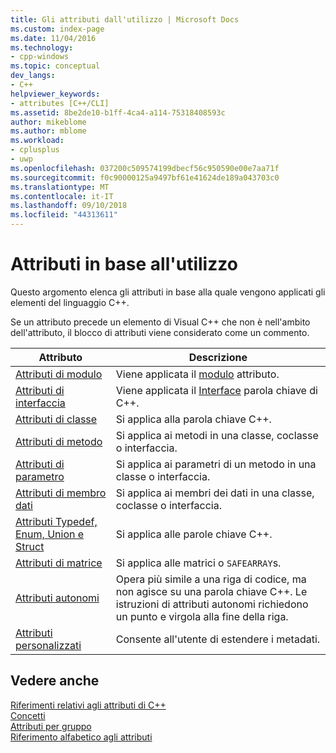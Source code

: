 ```yaml
---
title: Gli attributi dall'utilizzo | Microsoft Docs
ms.custom: index-page
ms.date: 11/04/2016
ms.technology:
- cpp-windows
ms.topic: conceptual
dev_langs:
- C++
helpviewer_keywords:
- attributes [C++/CLI]
ms.assetid: 8be2de10-b1ff-4ca4-a114-75318408593c
author: mikeblome
ms.author: mblome
ms.workload:
- cplusplus
- uwp
ms.openlocfilehash: 037200c509574199dbecf56c950590e00e7aa71f
ms.sourcegitcommit: f0c90000125a9497bf61e41624de189a043703c0
ms.translationtype: MT
ms.contentlocale: it-IT
ms.lasthandoff: 09/10/2018
ms.locfileid: "44313611"
---
```

# <a name="attributes-by-usage"></a>Attributi in base all'utilizzo

Questo argomento elenca gli attributi in base alla quale vengono applicati gli elementi del linguaggio C++.

Se un attributo precede un elemento di Visual C++ che non è nell'ambito dell'attributo, il blocco di attributi viene considerato come un commento.

|Attributo|Descrizione|
|---------------|-----------------|
|[Attributi di modulo](../windows/module-attributes.md)|Viene applicata il [modulo](../windows/module-cpp.md) attributo.|
|[Attributi di interfaccia](../windows/interface-attributes.md)|Viene applicata il [Interface](../cpp/interface.md) parola chiave di C++.|
|[Attributi di classe](../windows/class-attributes.md)|Si applica alla parola chiave C++.|
|[Attributi di metodo](../windows/method-attributes.md)|Si applica ai metodi in una classe, coclasse o interfaccia.|
|[Attributi di parametro](../windows/parameter-attributes.md)|Si applica ai parametri di un metodo in una classe o interfaccia.|
|[Attributi di membro dati](../windows/data-member-attributes.md)|Si applica ai membri dei dati in una classe, coclasse o interfaccia.|
|[Attributi Typedef, Enum, Union e Struct](../windows/typedef-enum-union-and-struct-attributes.md)|Si applica alle parole chiave C++.|
|[Attributi di matrice](../windows/array-attributes.md)|Si applica alle matrici o `SAFEARRAY`s.|
|[Attributi autonomi](../windows/stand-alone-attributes.md)|Opera più simile a una riga di codice, ma non agisce su una parola chiave C++. Le istruzioni di attributi autonomi richiedono un punto e virgola alla fine della riga.|
|[Attributi personalizzati](../windows/custom-attributes-cpp.md)|Consente all'utente di estendere i metadati.|

## <a name="see-also"></a>Vedere anche

[Riferimenti relativi agli attributi di C++](../windows/cpp-attributes-reference.md)  
[Concetti](../windows/attributed-programming-concepts.md)  
[Attributi per gruppo](../windows/attributes-by-group.md)  
[Riferimento alfabetico agli attributi](../windows/attributes-alphabetical-reference.md)
